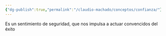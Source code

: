 ```yaml
---
{"dg-publish":true,"permalink":"/claudio-machado/conceptos/confianza/"}
---
```


Es un sentimiento de seguridad, que nos impulsa a actuar convencidos del éxito 